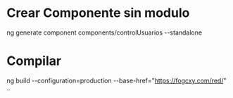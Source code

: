# Crear Componente sin modulo
ng generate component components/controlUsuarios --standalone






# Compilar
ng build --configuration=production --base-href="https://fogcxy.com/red/"
  ..
